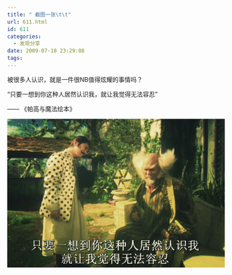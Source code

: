 ```yaml
---
title: " 截图一张\t\t"
url: 611.html
id: 611
categories:
  - 发现分享
date: 2009-07-18 23:29:08
tags:
---
```


被很多人认识，就是一件很NB值得炫耀的事情吗？

“只要一想到你这种人居然认识我，就让我觉得无法容忍”

—— 《帕高与魔法绘本》

![帕高与魔法绘本](../../images//2009/07/e5b895e9ab98e4b88ee9ad94e6b395e7bb98e69cac.jpg "帕高与魔法绘本")